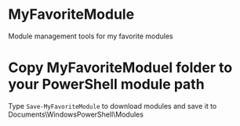 # MyFavoriteModule
Module management tools for my favorite modules

# Copy MyFavoriteModuel folder to your PowerShell module path

Type ```Save-MyFavoriteModule``` to download modules and save it to Documents\WindowsPowerShell\Modules
